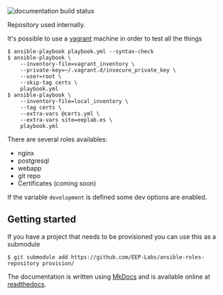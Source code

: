 ![documentation build status](https://readthedocs.org/projects/ansible-roles-repository/badge/?version=latest)

Repository used internally.

It's possible to use a [vagrant](http://vagrantup.com) machine in order to test all the things

    $ ansible-playbook playbook.yml --syntax-check
    $ ansible-playbook \
        --inventory-file=vagrant_inventory \
        --private-key=~/.vagrant.d/insecure_private_key \
        --user=root \
        --skip-tag certs \
        playbook.yml
    $ ansible-playbook \
        --inventory-file=local_inventory \
        --tag certs \
        --extra-vars @certs.yml \
        --extra-vars site=eeplab.es \
        playbook.yml 


There are several roles availables:

 - nginx
 - postgresql
 - webapp
 - git repo
 - Certificates (coming soon)

If the variable ``development`` is defined some dev options are enabled.

Getting started
---------------

If you have a project that needs to be provisioned you can use this as a submodule

    $ git submodule add https://github.com/EEP-Labs/ansible-roles-repository provision/

The documentation is written using [MkDocs](http://www.mkdocs.org/) and is available online at
[readthedocs](http://ansible-roles-repository.readthedocs.org/).
